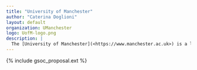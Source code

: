 ```yaml
---
title: "University of Manchester"
author: "Caterina Doglioni"
layout: default
organization: UManchester
logo: UofM-logo.png
description: |
  The [University of Manchester](<https://www.manchester.ac.uk>) is a leading UK research university. We have a large particle physics group with contributions to LHC experiments, dark matter, flavour, neutrino and muon experiments. We also carry out research into new detector technologies and new data acquisition strategies for future experiments. We are also involved in distributed computing for LHC experiments, hosting one of the largest and most successful Tier-2 distributed computing centres in the UK.
---
```


{% include gsoc_proposal.ext %}
